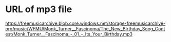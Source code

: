 # URL of mp3 file

https://freemusicarchive.blob.core.windows.net/storage-freemusicarchive-org/music/WFMU/Monk_Turner__Fascinoma/The_New_Birthday_Song_Contest/Monk_Turner__Fascinoma_-_01_-_Its_Your_Birthday.mp3
